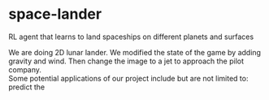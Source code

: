 # space-lander

RL agent that learns to land spaceships on different planets and surfaces

We are doing 2D lunar lander. 
We modified the state of the game by adding gravity and wind. 
Then change the image to a jet to approach the pilot company.   
Some potential applications of our project include but are not limited to: predict the 
